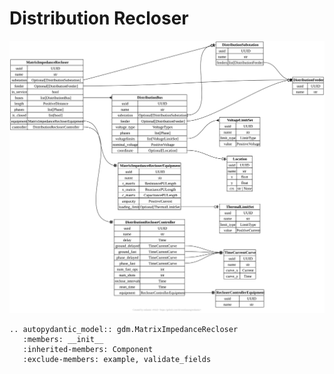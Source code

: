 # Distribution Recloser

[![](../../models/MatrixImpedanceRecloser.svg)](../../models/MatrixImpedanceRecloser.svg)

```{eval-rst}
.. autopydantic_model:: gdm.MatrixImpedanceRecloser
   :members: __init__
   :inherited-members: Component
   :exclude-members: example, validate_fields
```